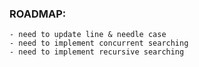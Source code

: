 ### ROADMAP:
    - need to update line & needle case
    - need to implement concurrent searching
    - need to implement recursive searching
